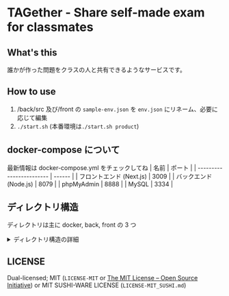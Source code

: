 # TAGether - Share self-made exam for classmates

## What's this

誰かが作った問題をクラスの人と共有できるようなサービスです。

## How to use

1. /back/src 及び/front の `sample-env.json` を `env.json` にリネーム、必要に応じて編集
1. `./start.sh` (本番環境は`./start.sh product`)

## docker-compose について

最新情報は docker-compose.yml をチェックしてね
| 名前 | ポート |
| ------------------------ | ------ |
| フロントエンド (Next.js) | 3009 |
| バックエンド (Node.js) | 8079 |
| phpMyAdmin | 8888 |
| MySQL | 3334 |

## ディレクトリ構造

ディレクトリは主に docker, back, front の 3 つ

<details>
<summary>ディレクトリ構造の詳細</summary>

### Docker

docker-compose 用

- mysql/  
  DB 初期化の `db_init.sql`
- nginx/  
  nginx の設定ファイル (`api.conf`)

### back

Express (Node.js) によるバックエンド (API)

- index.js  
  Express の初期化など
- api.js  
  各リクエストに対するレスポンス
- sample-env.json  
  env ファイルのテンプレート

### front

React (next.js) によるフロントエンド

- public/  
  favicon 用
- src/
  - components/
    - common/ → 共通して使うコンポーネント
    - features/ → 機能ごとに分ける
    - pages/ → src/pages の実態みたいな
    - utils/ → React に関係しないスクリプト
  - pages
    Next.js のルーティング用
  - types  
    型定義ファイル
  - sample-env.json  
    env.json ファイルのテンプレート

</details>

## LICENSE

Dual-licensed; MIT (`LICENSE-MIT` or [The MIT License – Open Source Initiative](https://opensource.org/license/mit/)) or MIT SUSHI-WARE LICENSE (`LICENSE-MIT_SUSHI.md`)

